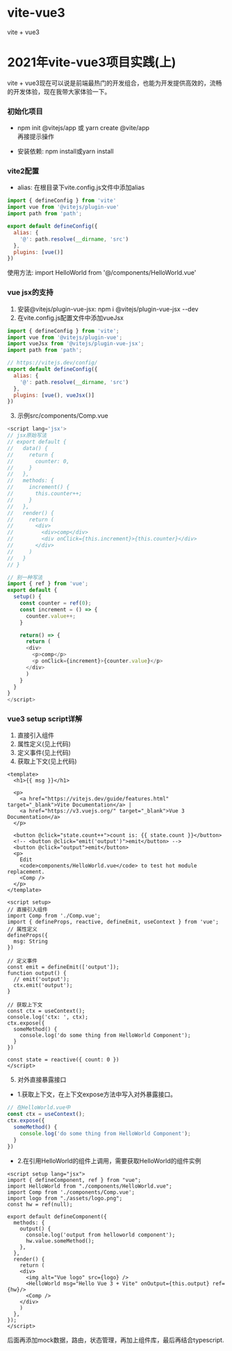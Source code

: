 # vite-vue3
vite + vue3

# 2021年vite-vue3项目实践(上)  
vite + vue3现在可以说是前端最热门的开发组合，也能为开发提供高效的，流畅的开发体验，现在我带大家体验一下。

### 初始化项目  
* npm init @vitejs/app 或 yarn create @vite/app  
再接提示操作

* 安装依赖: npm install或yarn install

### vite2配置
* alias: 在根目录下vite.config.js文件中添加alias
```js
import { defineConfig } from 'vite'
import vue from '@vitejs/plugin-vue'
import path from 'path';

export default defineConfig({
  alias: {
    '@': path.resolve(__dirname, 'src')
  },
  plugins: [vue()]
})
```
使用方法: import HelloWorld from '@/components/HelloWorld.vue'

### vue jsx的支持
1. 安装@vitejs/plugin-vue-jsx: npm i @vitejs/plugin-vue-jsx --dev
2. 在vite.config.js配置文件中添加vueJsx
```js
import { defineConfig } from 'vite';
import vue from '@vitejs/plugin-vue';
import vueJsx from '@vitejs/plugin-vue-jsx';
import path from 'path';

// https://vitejs.dev/config/
export default defineConfig({
  alias: {
    '@': path.resolve(__dirname, 'src')
  },
  plugins: [vue(), vueJsx()]
})
```
3. 示例src/components/Comp.vue
```js
<script lang='jsx'>
// jsx原始写法
// export default {
//   data() {
//     return {
//       counter: 0,
//     }
//   },
//   methods: {
//     increment() {
//       this.counter++;
//     }
//   },
//   render() {
//     return (
//       <div>
//         <div>comp</div>
//         <div onClick={this.increment}>{this.counter}</div>
//       </div>
//     )
//   }
// }

// 别一种写法
import { ref } from 'vue';
export default {
  setup() {
    const counter = ref(0);
    const increment = () => {
      counter.value++;
    }

    return() => {
      return (
      <div>
        <p>comp</p>
        <p onClick={increment}>{counter.value}</p>
      </div>
      )
    }
  }
}
</script>
```

### vue3 setup script详解
1. 直接引入组件
2. 属性定义(见上代码)
3. 定义事件(见上代码)
4. 获取上下文(见上代码)
```vue
<template>
  <h1>{{ msg }}</h1>

  <p>
    <a href="https://vitejs.dev/guide/features.html" target="_blank">Vite Documentation</a> |
    <a href="https://v3.vuejs.org/" target="_blank">Vue 3 Documentation</a>
  </p>

  <button @click="state.count++">count is: {{ state.count }}</button>
  <!-- <button @click="emit('output')">emit</button> -->
  <button @click="output">emit</button>
  <p>
    Edit
    <code>components/HelloWorld.vue</code> to test hot module replacement.
    <Comp />
  </p>
</template>

<script setup>
// 直接引入组件
import Comp from './Comp.vue';
import { defineProps, reactive, defineEmit, useContext } from 'vue';
// 属性定义
defineProps({
  msg: String
})

// 定义事件
const emit = defineEmit(['output']);
function output() {
  // emit('output');
  ctx.emit('output');
}

// 获取上下文
const ctx = useContext();
console.log('ctx: ', ctx);
ctx.expose({
  someMethod() {
    console.log('do some thing from HelloWorld Component');
  }
})

const state = reactive({ count: 0 })
</script>
```
5. 对外直接暴露接口 

  - 1.获取上下文，在上下文expose方法中写入对外暴露接口。
  ```js
  // 在HelloWorld.vue中
  const ctx = useContext();
  ctx.expose({
    someMethod() {
      console.log('do some thing from HelloWorld Component');
    }
  })
  ```
  - 2.在引用HelloWorld的组件上调用，需要获取HelloWorld的组件实例
  ```vue
  <script setup lang="jsx">
  import { defineComponent, ref } from "vue";
  import HelloWorld from "./components/HelloWorld.vue";
  import Comp from './components/Comp.vue';
  import logo from "./assets/logo.png";
  const hw = ref(null);

  export default defineComponent({
    methods: {
      output() {
        console.log('output from helloworld component');
        hw.value.someMethod();
      },
    },
    render() {
      return (
      <div>
        <img alt="Vue logo" src={logo} />
        <HelloWorld msg="Hello Vue 3 + Vite" onOutput={this.output} ref={hw}/>
        <Comp />
      </div>
      )
    },
  });
  </script>
  ```

  后面再添加mock数据，路由，状态管理，再加上组件库，最后再结合typescript.
